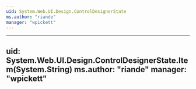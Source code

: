 ```yaml
---
uid: System.Web.UI.Design.ControlDesignerState
ms.author: "riande"
manager: "wpickett"
---
```


---
uid: System.Web.UI.Design.ControlDesignerState.Item(System.String)
ms.author: "riande"
manager: "wpickett"
---
